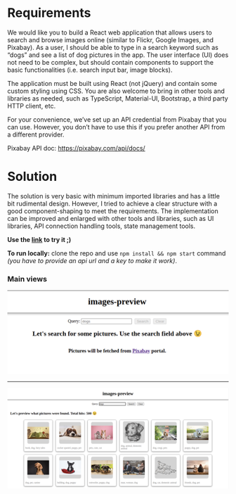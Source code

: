 # Requirements

We would like you to build a React web application that allows users to search and browse images online (similar to Flickr, Google Images, and Pixabay). As a user, I should be able to type in a search keyword such as “dogs” and see a list of dog pictures in the app. The user interface (UI) does not need to be complex, but should contain components to support the basic functionalities (i.e. search input bar, image blocks).

The application must be built using React (not jQuery) and contain some custom styling using CSS. You are also welcome to bring in other tools and libraries as needed, such as TypeScript, Material-UI, Bootstrap, a third party HTTP client, etc.

For your convenience, we’ve set up an API credential from Pixabay that you can use. However, you don’t have to use this if you prefer another API from a different provider.

Pixabay API doc: https://pixabay.com/api/docs/

# Solution

The solution is very basic with minimum imported libraries and has a little bit rudimental design. However, I tried to achieve a clear structure with a good component-shaping to meet the requirements. The implementation can be improved and enlarged with other tools and libraries, such as UI libraries, API connection handling tools, state management tools.

**Use the [link](https://vlvereta.github.io/images-preview/) to try it ;)**

**To run locally:** clone the repo and use ```npm install && npm start``` command _(you have to provide an api url and a key to make it work)_.

### Main views

![screenshot-1](assets/screenshot-1.png?raw=true "screenshot-1")

---

![screenshot-2](assets/screenshot-2.png?raw=true "screenshot-2")
